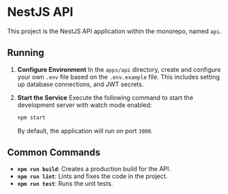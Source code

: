# NestJS API

This project is the NestJS API application within the monorepo, named `api`.

## Running

1.  **Configure Environment**
    In the `apps/api` directory, create and configure your own `.env` file based on the `.env.example` file. This includes setting up database connections, and JWT secrets.

2.  **Start the Service**
    Execute the following command to start the development server with watch mode enabled:
    ```bash
    npm start
    ```
    By default, the application will run on port `3000`.

## Common Commands

* **`npm run build`**: Creates a production build for the API.
* **`npm run lint`**: Lints and fixes the code in the project.
* **`npm run test`**: Runs the unit tests.